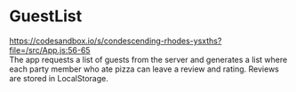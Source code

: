 # GuestList
https://codesandbox.io/s/condescending-rhodes-ysxths?file=/src/App.js:56-65<br>
The app requests a list of guests from the server and generates a list where each party member who ate pizza can leave a review and rating. Reviews are stored in LocalStorage.
